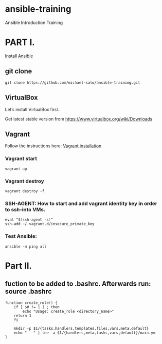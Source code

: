 # ansible-training

Ansible Introduction Training
# PART I. 
[Install Ansible](http://docs.ansible.com/ansible/latest/installation_guide/intro_installation.html)

## git clone
```git clone https://github.com/michael-salo/ansible-training.git```

## VirtualBox

Let’s install VirtualBox first.

Get latest stable version from https://www.virtualbox.org/wiki/Downloads

## Vagrant
Follow the instructions here: [Vagrant installation](https://www.vagrantup.com/docs/installation/)

### Vagrant start
```vagrant up```

### Vagrant destroy
```vagrant destroy -f```

### SSH-AGENT: How to start and add vagrant identity key in order to ssh-into VMs. 
```
eval "$(ssh-agent -s)"
ssh-add ~/.vagrant.d/insecure_private_key
```

### Test Ansible: 

```ansible -m ping all```

# Part II. 

## fuction to be added to .bashrc. Afterwards run: source .bashrc 
```
function create_role() {
    if [ $# != 1 ] ; then
        echo "Usage: create_role <directory_name>"
    return 1
    fi

    mkdir -p $1/{tasks,handlers,templates,files,vars,meta,default}
    echo "---" | tee -a $1/{handlers,meta,tasks,vars,default}/main.ym
}
```
